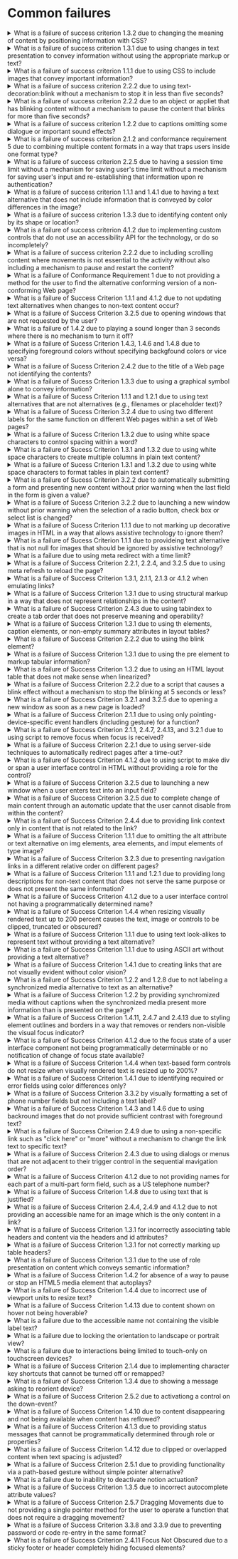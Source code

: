 # Common failures

<details>
  <summary>What is a failure of success criterion 1.3.2 due to changing the meaning of content by positioning information with CSS?</summary>

The describes the failure condition that results when CSS, rather than structural markup, is used to modify the visual layout of the content, and the modified layout changes the meaning of the content. Using the positioningproperties of CSS2, content may be displayed at any position on the user's viewport. The order in which items appear on a screen may be different than the order they are found in the source document. Assistive technologies rely on the source code or other programmatically determined order to render the content in the correct sequence. Thus, it is important not to rely on CSS to programmatically determined reading order.

**Procedure:**

1. Remove the style infromation from the document or turn off use of style sheets in the user agent.
2. Check that the reading order of the contnent is correct and the meaning of the content is preserved.

[More >>](https://www.w3.org/WAI/WCAG22/Techniques/failures/F1)

</details>

<details>
  <summary>What is a failure of success criterion 1.3.1 due to using changes in text presentation to convey information without using the appropriate markup or text?</summary>

The failure occurs when a change in the appearance of text conveys meaning without using appropriate semantic markup. This failure also applies to images of text that are not enclosed in the appropriate semantic markup.

**Procedure:**

1. For images of text:

- Check if any images of text are used to convey structural information of the document.
- Check that the proper semantic structure (e.g., HTML headings) is used with the text to convey the information.

2. For styled text that conveys information:

- Check if there is any styled text that conveys structural information.
- Check that in addition to styling, the proper semantic structure is used with the text to convey the information.

[More >>](https://www.w3.org/WAI/WCAG22/Techniques/failures/F2)

</details>

<details>
  <summary>What is a failure of success criterion 1.1.1 due to using CSS to include images that convey important information?</summary>

The CSS background image property provides a way to include images in the document with CSS without any reference in the HTML code. The CSS background-image property was designed for decorative purposes and it is not possible to associate text alternative with images that are included via CSS. Text alternatives are necessary for people who cannot see images that convey important information. Therefore, it is a failure to use this property to add images to convey important information. This failure would apply equally in a case where the background image was declared in the HTML style attribute, as well as in a case where the background image declaration was created dynamically in a client script.

**Procedure:**

1. Examine all images added to the content via CSS, HTML style attributes, or dynamically in script as background images.
2. Check that the images do not convey important information.
3. If an image does convey important information, the information is provided to assistive technologies and is also available when the CSS image is not displayed.

[More >>](https://www.w3.org/WAI/WCAG22/Techniques/failures/F3)

</details>

<details>
  <summary>What is a failure of success criterion 2.2.2 due to using text-decoration:blink without a mechanism to stop it in less than five seconds?</summary>

CSS defines the blink value for the text-decoration property. When used, it causes any text in elements with this property to blink at a predetermined rate. This cannot be interrupted by the user, nor can it be disabled as a user agent preference. The blinking continues as long as the page is displayed. Therefore, content that uses text-decoration:blink fails the Success Criterion because blinking can continue for more than five seconds.

**Procedure:**

1. Examine inline styles, internal stylesheets, and external stylesheets for the text-decoration property with a value of blink.
2. If the property is used, determine if the ID class, or element identified by selectors on which this property is defined are used in the document.

[More >>](https://www.w3.org/WAI/WCAG22/Techniques/failures/F4)

</details>

<details>
  <summary>What is a failure of success criterion 2.2.2 due to an object or appliet that has blinking content without a mechanism to pause the content that blinks for more than five seconds?</summary>

When content that is rendered by a plug-in or contained in an applet blinks, there may be no way for the user agent to pause the blinking. If neither the plug-in, applet, nor the content itself provides a mechanism to pause the content the user may not have sufficient time to read the content between blinks or it may be so distracting that the user will not be able to read other content on the page.

**Procedure:**

1. Determine if the content continues to blink for longer than 5 seconds.
2. Determine if there is a means to pause the blinking content.

[More >>](https://www.w3.org/WAI/WCAG22/Techniques/failures/F7)

</details>

<details>
  <summary>What is a failure of success criterion 1.2.2 due to captions omitting some dialogue or important sound effects?</summary>

This describes a failure condition for all techniques involving captions. If the "caption" does not include all of the dialogue (eigher verbatim or in essence) as well as all important sounds then the 'Captions' are not real captions.

**Procedure:**

1. View the material with captioning turned on.
2. Check that all dialogue is accompanied by a caption.
3. Check that all important sounds are captioned.

[More >>](https://www.w3.org/WAI/WCAG22/Techniques/failures/F8)

</details>

<details>
  <summary>What is a failure of success criterion 2.1.2 and conformance requirement 5 due to combining multiple content formats in a way that traps users inside one format type?</summary>

When content includes miltiple formats, one or more user agent or plug-ins are often needed in order to successfully present the content to users. For example, a page that includes HTML, SVG, SMIL and XFroms may require a browser to load as many as three different plug-ins in order for a user to successfully interact with the content. Some plug-ins create a common situation in which the keyboard focus can become "stuck" in a plug-in, leaving a keyboard-only user with no way to return to the other content.

**Procedure:**

1. Using a keyboard, navigate through the content.
2. Check to see that the keyboard focus is not "trapped" and it is possible to move keyboard focus out of the plug-in content without closing the user agent or restarting the system.

[More >>](https://www.w3.org/WAI/WCAG22/Techniques/failures/F10)

</details>

<details>
  <summary>What is a failure of success criterion 2.2.5 due to having a session time limit without a mechanism for saving user's time limit without a mechanism for saving user's input and re-establishing that information upon re authentication?</summary>

Web servers that require user authentication usually have a session mechanism in which a session times out after a period of inactivity from the user. This is sometimes done for security reasons, to protect users who are assumed to have left their computer expsed in a state where someone could do something harmful to them such as transfer bank funds or make an unauthorized purchase. Users with disabilities may actually still be working to complete the form as it may take them longer to complete the form than would normally be expected Upon re-authentication, if the state of users' sessions are not restored, including all data that had been previously entered into the form, they will have to start over. And for these users, it is likely that the session will time out again before they can complete the form. This sets up a situation where a user who needs more time to complete the form can never complete it.

**Procedure:**

1. Provide user input as required but allow the session to time out, then submit the form.
2. When requested, re-authenticate with the server.
3. Determine if the function is performed using the previously submitted data.

[More >>](https://www.w3.org/WAI/WCAG22/Techniques/failures/F12)

</details>

<details>
  <summary>What is a failure of success criterion 1.1.1 and 1.4.1 due to having a text alternative that does not include information that is conveyed by color differences in the image?</summary>

The objective of this technique is to describe the failure that occurs when an image uses color differences to convey information, but the text alternative for the image does not convey that information. This can cause problems for people who are blind or colorblind because they will not be able to perceive the information conveyed by the color differences.

**Procedure:**

1. Check that the information conveyed by color differences is not included in the text alternative for the image.

[More >>](https://www.w3.org/WAI/WCAG22/Techniques/failures/F13)

</details>

<details>
  <summary>What is a failure of success criterion 1.3.3 due to identifying content only by its shape or location?</summary>

The objective of this technique is to show how indentifying content only by its visual shape or location makes content difficult to understand and operate. When only visual identification or location is used, users with visual disabilities may find it difficult to locate content since they cannot see the screen or may perceive only a small portion of the screen at one time. Also, location of content can vary if page layout varies due to variations in font, window, or screen size.

**Procedure:**

1. Examine the Web page for textual references to content within the Web page.
2. Check that the references do not rely on only the visual shape or location of the content.

[More >>](https://www.w3.org/WAI/WCAG22/Techniques/failures/F14)

</details>

<details>
  <summary>What is a failure of success criterion 4.1.2 due to implementing custom controls that do not use an accessibility API for the technology, or do so incompletely?</summary>

When standard controls from accessible technologies are used, they usually are programmed in a way that uses and supports the accessibility API. However, when custom controls are created, it is up to the control's author to ensure that the control is correctly exposed to users via the platform's accessibility API. If this is not done, then assistive technologies will not be able to understand what the control is or how to operate it or may not even know of its existence.

**Procedure:**

1. Using the accessibility checker for the technology (or if that is not available, inspect the code using a browser's developer tools, or test with an assistive technology), check the controls to see if they support the accessibility API.

[More >>](https://www.w3.org/WAI/WCAG22/Techniques/failures/F15)

</details>

<details>
  <summary>What is a failure of success criterion 2.2.2 due to including scrolling content where movements is not essential to the activity without also including a mechanism to pause and restart the content?</summary>

In this failure technique, there is moving or scrolling content that cannot be paused and resumed by users. In this case, some users with low vision or congnitive disabilities will not be able to perceive the content.

**Procedure:**

1. Check that a mechanism is provided in the Web page or user agent to pause moving or scrolling content.
2. Use the puse mechanism to pause the moving or scrolling content.
3. Check that the moving or scrolling has stopped and does not restart by itself.
4. Check that a mechanism is provided in the Web page or user agent to restart the paused content.
5. Use the restart mechanism provided to restart the moving content.
6. Check that the movement or scrolling has resumed from the point where it was stopped.

[More >>](https://www.w3.org/WAI/WCAG22/Techniques/failures/F16)

</details>

<details>
  <summary>What is a failure of Conformance Requirement 1 due to not providing a method for the user to find the alternative conforming version of a non-conforming Web page?</summary>

This failure technique describes the situation in which an alternate, conforming version of the content is provided, but there is no direct way for a user to tell that it is available or where to find it. Such content fails the Success Criterion because the user cannot find the conforming version.

**Procedure:**

1. Identify a nonconforming page that has an alternative conforming version.
2. Determine if the nonconforming page provides a link to the conforming version.

[More >>](https://www.w3.org/WAI/WCAG22/Techniques/failures/F19)

</details>

<details>
  <summary>What is a failure of Success Criterion 1.1.1 and 4.1.2 due to not updating text alternatives when changes to non-text content occur?</summary>

This objective of this failure conditions is to address situations where the non-text content is updated, but the text alternative is not updated at the same time. If the text in the text alternative cannot still be used in place of the non-text content without losing information or function, then it fails because it is no longer a text alternative for the non-text content.

**Procedure:**

1. Check each text alternative to see if it is describing content other than the currently displayed non text content.

[More >>](https://www.w3.org/WAI/WCAG22/Techniques/failures/F20)

</details>

<details>
  <summary>What is a failure of Success Criterion 3.2.5 due to opening windows that are not requested by the user?</summary>

Failure due to opening new windows when the user does not expect them. New windows take the focus away from what the user is reading or doing. This is fine when the user has intacted with a piece of User Interface and expects to get a new window, such as an options dialogue. The failure comes when pop-ups appear unexpectedly.

**Procedure:**

1. Load the Web page.
2. Check if new (additional) windows open.
3. Find every actionalbe lement, such as links and buttons, in the Web page.
4. Activate each element.
5. Check if activation the element opens a new window.
6. Check if elements that open new windows have associated text saying that will happen. The text can be displayed in the link, or available through a hidden association such as an HTML title attribute.

[More >>](https://www.w3.org/WAI/WCAG22/Techniques/failures/F22)

</details>

<details>
  <summary>What is a failure of 1.4.2 due to playing a sound longer than 3 seconds where there is no mechanism to turn it off?</summary>

This describes a failure condition for Success Criteria involving sound. If sound does not turn off automatically within 3 seconds and there is no way to turn the sound off, independently from the overall system volume level, then Success Criterion 1.4.2 would not be met. The sound would fall within this failure condition.

**Procedure:**

1. Check tat there is a mechanism, independent from the overall system volume control, to turn off any sound that plays automatically for more than three seconds.

[More >>](https://www.w3.org/WAI/WCAG22/Techniques/failures/F23)

</details>

<details>
  <summary>What is a failure of Sucess Criterion 1.4.3, 1.4.6 and 1.4.8 due to specifying foreground colors without specifying backgfound colors or vice versa?</summary>

Users with vision loss or congnitive, language and learning challenges often prefer specific foreground and background color combinations. In some cases, individuals with low vision will find it much easier to see a Web page that has white text on a back background, and they may have set their user agent to present this contrast. Many user agent make it possible for users to choose apreference about the foreground or background colors they would like to see without overriding all author-specified styles. This makes it possible for users to view pages where colors have not been specified by the author in their preferred color combination.

**Procedure:**

1. Examine the code of the Web page.
2. Check to see if an author-specified foreground color is present.
3. Check to see if an author-specified background color is present.

[More >>](https://www.w3.org/WAI/WCAG22/Techniques/failures/F24)

</details>

<details>
  <summary>What is a failure of Sucess Criterion 2.4.2 due to the title of a Web page not identifying the contents?</summary>

This describes a failure condition when the Web page has a title, but the title does not identify the contents or purpose of the Web page.

**Procedure:**

1. Check whether the title of each Web page identifies the contents or purpose of the Web page.

[More >>](https://www.w3.org/WAI/WCAG22/Techniques/failures/F25)

</details>

<details>
  <summary>What is a failure of Sucess Criterion 1.3.3 due to using a graphical symbol alone to convey information?</summary>

The objective of this technique is to show how using a graphical symbol to convey information can make content difficult to comprehend. A graphical symbol may be an image, an image of text or a pictorial or decorative character symbol which imparts information nonverbally. Examples of graphical symbols include an image of a red circle with a line through it a 'smiley' face, or a glyph which represents a check mark, arrow, or other symbol but is not the character with that meaning.

**Procedure:**

1. Check whether there are other means to determine the information conveyed by the non-text marks.

[More >>](https://www.w3.org/WAI/WCAG22/Techniques/failures/F26)

</details>

<details>
  <summary>What is a failure of Sucess Criterion 1.1.1 and 1.2.1 due to using text alternatives that are not alternatives (e.g., filenames or placeholder text)?</summary>

This describes a failure condition for all techniques involving text alternatives. If the text in the "text alternative" connot be used in place of the non-text content without losing information or function then alternative to the non-text content.

**Procedure:**

1. Check each text alternative to see if it is not actually a text alternative for the non-text content.

[More >>](https://www.w3.org/WAI/WCAG22/Techniques/failures/F30)

</details>

<details>
  <summary>What is a failure of Sucess Criterion 3.2.4 due to using two different labels for the same function on different Web pages within a set of Web pages?</summary>

Components that have the same function in different Web pages are more easily recognized if they are labeled consistently. If the naming is not consistent, some users may get confused.

**Procedure:**

1. In a set of Web pages, find components with the same function that are repeated in miltiple Web pages.
2. For each component with the same function found in step #1, check that the naming is consistent.

[More >>](https://www.w3.org/WAI/WCAG22/Techniques/failures/F31)

</details>

<details>
  <summary>What is a failure of Sucess Criterion 1.3.2 due to using white space characters to control spacing within a word?</summary>

The objective of this technique is to describe how using white space characters, such as space, tab, line break, or carriage return, to format individual words visually can be a failure to present meaningful sequences properly. When blank caracters are inserted to control letter spacing within a word, they may change the interpretation of the word or cause it not to be programmatically recognized as a single word.

**Procedure:**

1. Check wheter any words in the text of the content contain white space characters.

[More >>](https://www.w3.org/WAI/WCAG22/Techniques/failures/F32)

</details>

<details>
  <summary>What is a failure of Sucess Criterion 1.3.1 and 1.3.2 due to using white space characters to create multiple columns in plain text content?</summary>

The objective of this technique is to describe how using white space characters, such as space, tab, line break, or carriage return, to format columns of data in text content is a failure to use structure properly. Assistive technologies will interpret content in the reading order of the current language. Using white space characters to create multiple columns does not provide the information in a natural reading order. Thus, the assistive technology user will not be presented with the information in an understandable manner.

**Procedure:**

1. Examine the document for data or information presented in columnar format.
2. Check whether the columns are created using white space characters to lay out the information.

[More >>](https://www.w3.org/WAI/WCAG22/Techniques/failures/F33)

</details>

<details>
  <summary>What is a failure of Sucess Criterion 1.3.1 and 1.3.2 due to using white space characters to format tables in plain text content?</summary>

The objective of this technique is to describe how using white space characters, such as space, tab, line break, or carriage return, to format tables in text content is a failure to use structure properly. When tables are created in this manner there is no way to indicate that a cell is intended to be a header cell, no way to associate the table header cells with the table data cells, or to navigate directly to a particular cell in a table.

**Procedure:**

1. Examine the document for visually formatted tables.
2. Check whether the tables are created using white space characters to layout the tabular data.

[More >>](https://www.w3.org/WAI/WCAG22/Techniques/failures/F34)

</details>

<details>
  <summary>What is a failure of Sucess Criterion 3.2.2 due to automatically submitting a form and presenting new content without prior warning when the last field in the form is given a value?</summary>

Forms are frequently designed so that they submit automatically when the user has filled in all the fields, or when focus leaves the last field. There are two problems with this approach. First is that a disabled user who needs more context may move focus away from the field to the directions on how to fill in the form, or to other text, accidentally submitting the form. The other is that, with some form elements, the value of the field changes as each item is navigated with the keyboard again accidentally submitting the form. It is better to rely on the standard form behavior of the submit button and enter key.

**Procedure:**

1. Enter data in all fields on page starting at top.
2. Enter data in last fields and exit from it (tab out of it).
3. Check whether leaving the last field causes change of context.

[More >>](https://www.w3.org/WAI/WCAG22/Techniques/failures/F36)

</details>

<details>
  <summary>What is a failure of Sucess Criterion 3.2.2 due to launching a new window without prior warning when the selection of a radio button, check box or select list is changed?</summary>

This document describes a failure that occurs when changing the selection of a radio button, a check box or an item in a select list causes a new window to open. It is possible to use scription to create an input element that causes a change of context when the element is selected. Developers can instead use a sumbit button or clearly indicate the expected action.

**Procedure:**

1. Find each form in a page.
2. For each form control that is a radio button, check box or an item in a select list, check if changing the selection of the control launches a new window.
3. For each new window resulting from step 2, check if the user is warned in advance.

[More >>](https://www.w3.org/WAI/WCAG22/Techniques/failures/F37)

</details>

<details>
  <summary>What is a failure of Sucess Criterion 1.1.1 due to not marking up decorative images in HTML in a way that allows assistive technology to ignore them?</summary>

This describes a failure condition for text alternatives for images that should be ignored by AT. If there is no alte attribute at all assistive technologies are not able to ignore the non-text content. The alt attribute must be provided and have a null value to avoid a failure of this Success criterion.

**Procedure:**

1. Check whether the element has no role attribute or has a role attribute value that is not presentation.
2. Check whether the lement has no alt attribute or has an alt attribute with a value that is not null.

[More >>](https://www.w3.org/WAI/WCAG22/Techniques/failures/F38)

</details>

<details>
  <summary>What is a failure of Sucess Criterion 1.1.1 due to provideing text alternative that is not null for images that should be ignored by assistive technology?</summary>

This texhnique describes a failure condition for images that should be ignored by assistive technologies. A text alternative for an image should convey the meaning of the image. When an image is used for decoration, spacing or other purpose that is not part of the meaningful content in the page then the image has no meaning and should be ignored by assistive technologies.

**Procedure:**

1. Identify and img elements that are used for decoration, spacing or other purpose that is not part of the meaningful content in the page.
2. Check that the alt attribute for these elements is null.

[More >>](https://www.w3.org/WAI/WCAG22/Techniques/failures/F39)

</details>

<details>
  <summary>What is a failure due to using meta redirect with a time limit?</summary>

Meta http-equiv content="{time} url=..." is often used to automatically redirect users. When occurs after a time delay, it is an unexpected change of context that may interrupt the user.

**Procedure:**

1. Check that the numerical value for seconds until refresh in the content attribute is present.
2. Check that the numerical value for seconds until refresh in the content attribute is less than one or greater than 72,000.
3. Check if the page qualifies for Real-time or Essential Exceptions in Success Criterion 2.2.1 Timing Adjustable.
4. Check if the user is provided an opportunity to turn off, extend, or adjust the timing of the page refresh.
5. Check if the page does not redirect after the duration specified in the content attribute.

[More >>](https://www.w3.org/WAI/WCAG22/Techniques/failures/F40)

</details>

<details>
  <summary>What is a failure of Success Criterion 2.2.1, 2.2.4, and 3.2.5 due to using meta refresh to reload the page?</summary>

Meta http-equiv of refresh is often used to periodically refresh pages or to redirect users to another page. If the time interval is too short, and there is no way to turn auto-refresh off, people who are blind will not have enough time to make their screen readers read the page before the page refreshes unexpectedly and causes the screen reader to begin reading at the top. Sighted users may also be disoriented by the unexpected refresh.

**Procedure:**

1. Check that the numerical value for seconds until refresh in the content attribute is present.
2. Check that the numerical value for seconds until refresh in the content attribute is less than one or greater than 72,000.
3. Check if the page qualifies for Real-time or Essential Exceptions in Success Criterion 2.2.1 Timing Adjustable.
4. Check if the user is provided an opportunity to turn off, extend, or adjust the timing of the page refresh.
5. Check if the page does not redirect after the duration specified in the content attribute.

[More >>](https://www.w3.org/WAI/WCAG22/Techniques/failures/F41)

</details>

<details>
  <summary>What is a failure of Success Criterion 1.3.1, 2.1.1, 2.1.3 or 4.1.2 when emulating links?</summary>

This failure occurs when JavaScript event handlers are attached to elements to emulate links. A link created in this manner cannot be tabbed to from the keyboard and does not gain keyboard focus like other controls and/or links. If scripting events are used to emulate links, user agents including assistive technology may not be able to identify the links in the content as links. They may be recognized as interactive controls but still not recognized as links. Such elements do not appear in the links list generated by user agents or assistive technology.

**Procedure:**

1. Check if the programmatically determined role of the element is "link".
2. Check if the emulated link can be activated using the keyboard.

[More >>](https://www.w3.org/WAI/WCAG22/Techniques/failures/F42)

</details>

<details>
  <summary>What is a failure of Success Criterion 1.3.1 due to using structural markup in a way that does not represent relationships in the content?</summary>

This objective of this technique is to describe a failure that occurs when structural markup is used to achive a presentational effect, but indicates relationships that do not exist in the content. This is disorienting to users who are depending on those relationships to navigate the content or to understand the relationship of one piece of the content to another. Note that the structural markup such as `<th>` or `<caption>` elements.

**Procedure:**

1. Check that the element's semantic meaning is exposed to assistive technology and appropriate for the content of the element.

[More >>](https://www.w3.org/WAI/WCAG22/Techniques/failures/F43)

</details>

<details>
  <summary>What is a failure of Success Criterion 2.4.3 due to using tabindex to create a tab order that does not preserve meaning and operability?</summary>

One of the most common causes of this failure occurs when editing a page where tabindex has been used. It is easy for the tab order and the content order to fall out of correspondence when the content is edited but the tabindex attributes are not updated to reflect the changes to the content.

**Procedure:**

1. If tabindex is used, check that the tab order specified by the tabindex attributes follows relationships in the content.

[More >>](https://www.w3.org/WAI/WCAG22/Techniques/failures/F44)

</details>

<details>
  <summary>What is a failure of Success Criterion 1.3.1 due to using th elements, caption elements, or non-empty summary attributes in layout tables?</summary>

The objective of this technique is to describe a failure that occurs when a table used only for layout includes either th elements, a summary attribute, or a caption element. This is a failure because it uses structural (or semantic) markup only for presentation. The intent of the HTML table elements is to present data.

**Procedure:**

1. Examine the source code of the HTML or XHTML document for the table element.
2. If the table is used only to visually lay out elements within the content.

- Check that the table does not contain any th elements.
- Check that the table element does not contain a non-empty summary attribute.
- Check tat the table element does not contain a caption element.

[More >>](https://www.w3.org/WAI/WCAG22/Techniques/failures/F46)

</details>

<details>
  <summary>What is a failure of Success Criterion 2.2.2 due to using the blink element?</summary>

The blink element, while not part of the official HTML specification, is supported by many user agents. It causes any text inside the element to blink at a predetermined rate. This cannot be interrupted by the user, nor can it be disabled as a preference. The blinking continues as long as the page is displayed. Therefore, content that uses blink fails the Success Criterion because blinking can continue for more than three seconds.

**Procedure:**

1. Examine code for the presence of the blink element.

[More >>](https://www.w3.org/WAI/WCAG22/Techniques/failures/F47)

</details>

<details>
  <summary>What is a failure of Success Criterion 1.3.1 due to using the pre element to markup tabular information?</summary>

This document describes a failure caused by use of the HTML pre element to markup tabular information. The pre element preserves only visual formatting. If the pre element is used to markup tabular information, the visually inmpied logical relationships between the table cells and the headers are lost if the user cannot see the screen or if the visual presentation changes significantly.

**Procedure:**

1. Check to see if the pre element is used.
2. For each occurrence of the pre element, check whether the enclosed information is tabular.

[More >>](https://www.w3.org/WAI/WCAG22/Techniques/failures/F48)

</details>

<details>
  <summary>What is a failure of Success Criterion 1.3.2 due to using an HTML layout table that does not make sense when linearized?</summary>

This failure occurs when a meaningful sequence of content conveyed through presentation is lost because HTML tables used to control the visual placement of the content do not 'linerize' correctly. Tables present content in two visual dimensions, horizontal and vertical. However, screen readers present this two-dimensional content in linear order of the content in the source, beginning with the first cell in the first row and ending with the last cell in the last row. The screen reader reads the table from top to bottom, reading the entire contents of each row before moving to the next row. The completer content of each cell in each row is spoken - including the complete content of any table nested within a cell. This is called linearization.

**Procedure:**

1. Linearize the content in either of the following ways:

- Present the content in source code order;
- Remove the table markup from around the content.

2. Check that the linear reading order matches any meaningful sequence conveyed through presentation.

[More >>](https://www.w3.org/WAI/WCAG22/Techniques/failures/F49)

</details>

<details>
  <summary>What is a failure of Success Criterion 2.2.2 due to a script that causes a blink effect without a mechanism to stop the blinking at 5 seconds or less?</summary>

Scripts can be used to blink content by toggling at 5 seconds or earlier. See using scripts to control blinking and stop it in five seconds or less for information about how to modify the technique to stop the blinking.

**Procedure:**

1. Determine if the blinking stops in 5 seconds or less.

[More >>](https://www.w3.org/WAI/WCAG22/Techniques/failures/F50)

</details>

<details>
  <summary>What is a failure of Success Criterion 3.2.1 and 3.2.5 due to opening a new window as soon as a new page is loaded?</summary>

Some Web sites open a new window when a page is loaded, to advertise a product or service. The objective of this technique is to ensure that pages do not disorient users by opening up one or more new windows that automatically attain focus as soon as a page is loaded.

**Procedure:**

1. Load a new page.
2. Check to see whether a new window has been opened as a result of loading the new page.
3. Check to see whether the new window is automatically given focus.

[More >>](https://www.w3.org/WAI/WCAG22/Techniques/failures/F52)

</details>

<details>
  <summary>What is a failure of Success Criterion 2.1.1 due to using only pointing-device-specific event handlers (including gesture) for a function?</summary>

Some Web sites open a new window when a page is loaded, to advertise a product or service. The objective of this technique is to ensure that pages do not disorient users by opening up one or more new windows that automatically attain focus as soon as a page is loaded.

**Procedure:**

1. Check to see whether pointing-device-specific event handlers are the only means to invoke scription functions.
2. Check if the function being invoked requires input information about a specific path for a pointing device.

[More >>](https://www.w3.org/WAI/WCAG22/Techniques/failures/F54)

</details>

<details>
  <summary>What is a failure of Success Criterion 2.1.1, 2.4.7, 2.4.13, and 3.2.1 due to using script to remove focus when focus is received?</summary>

Content that normally receives focus when the content is accessed by keyboard may have this focus removed by scripting. This is sometimes done when designer considers the system focus indicator to be unsightly. However, the system focus indicator is an important part of accessibility for keyboard users. In addition, this practice removes focus from the content entirely, which means that the content can only be operated by a pointing device such as a mouse.

**Procedure:**

1. Use the keyboard to verify that you can get to all interactive elements using the keyboard.
2. Check that when focus is placed on each element, focus remains there until user moves it.

[More >>](https://www.w3.org/WAI/WCAG22/Techniques/failures/F55)

</details>

<details>
  <summary>What is a failure of Success Criterion 2.2.1 due to using server-side techniques to automatically redirect pages after a time-out?</summary>

Sever-side scripting languages allow developers to set the non-standard HTTP header "Refresh" with a time-out (in seconds) and a URI to which the browser is redirected after the specified time-out. If the time interval is too short, people who are blind will not have enough time to make their screen readers read the page before the page refreshes unexpectedly and causes the screen reader to begin reading at the top. Sighted users may also be disoriented by the unexpected refresh.

**Procedure:**

1. Check to see if the web page automatically redirects to another page after some period of time without the user taking any action.
2. Check if the page qualifies for Real-time or Essential Exceptions in Success Criterion 2.2.1 Timing Adjustable.
3. Check if the user is provided an opportunity to turn off, extend, or adjust the timing of the page refresh.

[More >>](https://www.w3.org/WAI/WCAG22/Techniques/failures/F58)

</details>

<details>
  <summary>What is a failure of Success Criterion 4.1.2 due to using script to make div or span a user interface control in HTML without providing a role for the control?</summary>

This failure domonstrates how using generic HTML elements to create user interface controls can make the controls inaccessible to assistive technology. Assistive technologies rely on knowledge of the role and current state of a component in order to provide that information to the user. Many HTML elements have well defined roles, such as links, buttons, text fields, etc. Generic elemetns such as div and span do not have any predefined roles. When these generic elements are used to create user interface controls in HTLM the assistive tehcnology may not have the necessary information to describe nad interact with the control.

**Procedure:**

1. Examine the parsed source code for elements which have event handlers assigned within the mark-up or via scripting (indicating that the element is a user interface cntrol).
2. Check if the role of the control is already defined natively in the mark up language.
3. Check if another valid method, such as the assignment of a fitting WAI-ARIA role, has been used to define the role of the control.

[More >>](https://www.w3.org/WAI/WCAG22/Techniques/failures/F59)

</details>

<details>
  <summary>What is a failure of Success Criterion 3.2.5 due to launching a new window when a user enters text into an input field?</summary>

It describes a failure that occurs when a new window is created in response to a user filling in a text field for other than error reporting.

**Procedure:**

1. Find all text input form fields.
2. Change the value in each form field.
3. Check if new windows open.
4. For any new windows that open, check if they contain an error message and a button that closes the window returning focus to the initiating form element.

[More >>](https://www.w3.org/WAI/WCAG22/Techniques/failures/F60)

</details>

<details>
  <summary>What is a failure of Success Criterion 3.2.5 due to complete change of main content through an automatic update that the user cannot disable from within the content?</summary>

It describes a failure that occurs when the content in the main viewport is automatically updated, and there is no option for a user to disable this behavior.

**Procedure:**

1. Open the source code in an appropriate editing tool.
2. Examine the source code thoroughly.
3. Confirm that content is dynamically generated or the code will trigger a change of context for the viewport on an event or after a time period.
4. Confirm that there does not exist an approproate mechanism for users to disable this behavior.

[More >>](https://www.w3.org/WAI/WCAG22/Techniques/failures/F61)

</details>

<details>
  <summary>What is a failure of Success Criterion 2.4.4 due to providing link context only in content that is not related to the link?</summary>

This describes a failure condition when the context needed for understanding the purpose of a link is located in content that is not programmatically determined link context.

**Procedure:**

1. Check whether the context is contained in the same sentence, paragraph, list item, table cell, or associated table headers.
2. Check wheter the link context can be programmatically determined in some other way, for example by using a WAI-ARIA property such as aria-label, aria-labelledby or aria-describedby on the link to provide sufficient context.

[More >>](https://www.w3.org/WAI/WCAG22/Techniques/failures/F63)

</details>

<details>
  <summary>What is a failure of Success Criterion 1.1.1 due to omitting the alt attribute or text alternative on img elements, area elements, and imput elements of type image?</summary>

This describes a failure condition for text alternatives on images. If there is no source of text to provide an alternative for the image then assistive technologies are not able to identify the image or to convey its purpose to the user. The alt attribute continues to be the preferred way to provide alternative text for images. Appropriate WAI-ARIA attrubutes may be used to provide alternative text as logn as they are accessibility supported.

**Procedure:**

1. Check if the alt attribute is present.
2. Check if aria-labelledby is accessibility supported.
3. Check if the aria-label attribute is present AND check if aria-label is accessibility supported.
4. Check if the title attribute is present AND check if titile is accessibility supported.

[More >>](https://www.w3.org/WAI/WCAG22/Techniques/failures/F65)

</details>

<details>
  <summary>What is a failure of Success Criterion 3.2.3 due to presenting navigation links in a different relative order on different pages?</summary>

This describes a failure condition for all techniques involving naviagtion mechanisms that are repeated on multiple Web pages within a set of Web pages (Success Criterion 3.2.3). If the mechanism presents the order of links in a different order on two or more pages, then the failure is triggered.

**Procedure:**

1. Check to see if a navigation mechanism is being used on more than one Web page.
2. Check the default presentation of the navigation mechanism on each page to see if the list of links are in the same relative order on each Web page.

[More >>](https://www.w3.org/WAI/WCAG22/Techniques/failures/F66)

</details>

<details>
  <summary>What is a failure of Success Criterion 1.1.1 and 1.2.1 due to providing long descriptions for non-text content that does not serve the same purpose or does not present the same information?</summary>

The objective of this technique is to describe the failure that occurs when the long description for non-text content does not serve the same purpose or does not present the same information as the non-text content. This can cause problems for people who cannot interpret the non-text content because they rely on the long description to provide the necessary information conveyed by the non-text content. Without a long description that provides complete infromation, a person may not be able to comprehend or interact with the Web page.

**Procedure:**

1. Check that the long description serves the same purpose or presents the same information as the non-text content.

[More >>](https://www.w3.org/WAI/WCAG22/Techniques/failures/F67)

</details>

<details>
  <summary>What is a failure of Success Criterion 4.1.2 due to a user interface control not having a programmatically determined name?</summary>

This failure describes a problem that occurs when a form control does not have a name exposed to assistive technologies. The result is that some users will not be able to identify the purpose of the form control. The name can be provided in multiple ways, including the label element. Other options include use of the title attribute and aria-label which are used to directly provide text that is used for the accessibility name or aria-labelledby which indicates an association with but in certain situations may require use of label, title aria-label, or aria-labelledby.

**Procedure:**

Check that each element has a programmatically determined name using one of the following ways:

1. the text label or labels are programmatically associated with the control element via the aria-labelledby attribute.
2. the control is programmatically determined through the value of its aria-label attribute.
3. the text label is contained in a label element that is correctly associated to the respective input element via the label's for attribute.
4. the control is contained within a label element that also contains the label text.
5. the contrlo is an input of type image and the alt attribute provides a text label.
6. the control is programmatically determined through the value of title attribute.

[More >>](https://www.w3.org/WAI/WCAG22/Techniques/failures/F68)

</details>

<details>
  <summary>What is a failure of Success Criterion 1.4.4 when resizing visually rendered text up to 200 percent causes the text, image or controls to be clipped, truncated or obscured?</summary>

The objective of this failure condition is to describe a problem that occurs when changing the size of text causes text to be clipped, truncated, or obscured, so that it is no longer available to the user. In general, this failure occurs when there is no way for a user agent's layout engine to honor all the layout hints in the HTML at the new font size.

**Procedure:**

1. Increase the text size of the content by 200%;
2. Check that no text is clipped, truncated or obscured.

[More >>](https://www.w3.org/WAI/WCAG22/Techniques/failures/F69)

</details>

<details>
  <summary>What is a failure of Success Criterion 1.1.1 due to using text look-alikes to represent text without providing a text alternative?</summary>

The objective of this failure condition is to avoid substituting characters whose glyphs look similar to the intended character, for that intended character. The Unicode character set defines thousands of characters, covering dozens of writing systems. While the glyphs for some of these characters may look like the glyphs for other characters in visual presentation, they are not processed the same by text-to-speech tools.

**Procedure:**

1. Check the characters or character entities used to represent text.
2. If the characters used do not match teh appropriate characters for the displayed glyphs in the human language of the content, then look-alike glyphs are being used.

[More >>](https://www.w3.org/WAI/WCAG22/Techniques/failures/F71)

</details>

<details>
  <summary>What is a failure of Success Criterion 1.1.1 due to using ASCII art without providing a text alternative?</summary>

The objective of this failure condition is to avoid the use ASCII art when a text alternative is not provided. Although ASCII art is implemented as a character string, its meaning comes from the pattern of glyphs formed by a visual presentation of that string, not from the text itself. Therefore ASCII art is non-text content and requires a text alternative. Text alternatives, or links to them, should be placed near the ASCII art in order to be associated with it.

**Procedure:**

1. Access a page with ASCII art.
2. For each instance of ASCII art, check that it has a text alternative.

[More >>](https://www.w3.org/WAI/WCAG22/Techniques/failures/F72)

</details>

<details>
  <summary>What is a failure of Success Criterion 1.4.1 due to creating links that are not visually evident without color vision?</summary>

The objective of this failure condition is to avoid in which people who cannot perceive color differences cannot identify links. Link underlines or some other non-color visual distinction are required.

**Procedure:**

1. Check that each link in the page that is identifiable by color (hue) is visually identifiable via some other means (e.g., underlined, bolded, italicized, sufficient difference in lightness, etc).

[More >>](https://www.w3.org/WAI/WCAG22/Techniques/failures/F73)

</details>

<details>
  <summary>What is a failure of Success Criterion 1.2.2 and 1.2.8 due to not labeling a synchronized media alternative to text as an alternative?</summary>

The objective of this failure is to avoid situations in which synchromized media alternatives are not labeled with the text for which they are alternatives. Synchronized media alternatives provide enhanced access to users for whom synchromized media is a more effective format than text. Since they are alternatives to text, they do not need themselves to have redundant text alternatives. However, they need to be clearly labeled with the text for which they substitute, so users can find them and so users who normally expect text alternatives to synchronized media know not to look for them.

**Procedure:**

1. Check pages that provide synchromized media alternatives to text.
2. Check that synchromized media is clearly labeled with the text for which it is an alternative.

[More >>](https://www.w3.org/WAI/WCAG22/Techniques/failures/F74)

</details>

<details>
  <summary>What is a failure of Success Criterion 1.2.2 by providing synchromized media without captions when the synchronized media present more information than is presented on the page?</summary>

The objective of this failure is to avoid situations in which synchromized media alternatives provide more information than the text for which they are alternatives, but do not provide their own text alternatives to provide access to the extra information.

**Procedure:**

1. Check for captions on synchronized media alternatives.
2. Check that the synchronized media alternative does not provide more information than is presented on the page in text.

[More >>](https://www.w3.org/WAI/WCAG22/Techniques/failures/F75)

</details>

<details>
  <summary>What is a failure of Success Criterion 1.4.11, 2.4.7 and 2.4.13 due to styling element outlines and borders in a way that removes or renders non-visible the visual focus indicator?</summary>

It describes a failure condition that occurs when the user agent's default visual indication of keyboard focus is turned off or rendered non-visible by other styling on the page without providing an author-supplied visual focus indicator. Turning off the focus indicator instructs the user agent not to present the focus indicator. Other styling may make it difficult to see the focus indicator even though it si present, such as outlines that look the same as the focus outline, or thick borders that are the same color as the focus indicator so it cannot be seen ageainst them.

**Procedure:**

1. Set the focus to all focusable elements on a page using the keyboard.
2. Check that the focus indicator is visible.

[More >>](https://www.w3.org/WAI/WCAG22/Techniques/failures/F78)

</details>

<details>
  <summary>What is a failure of Success Criterion 4.1.2 due to the focus state of a user interface component not being programmatically determinable or no notification of change of focus state available?</summary>

Whether a user interface component has focus is a particularly importatn facet of tis state. Many types of assistive technology rely on tracking the current keyboard focus. Screen readers will more the user's poing of regard to the focused user interface component, and screen magnifiers will change the display of the content so that the focused component is visible. If assistive technology is not notified when focus moves to a new component, the user will become confused when they attempt to interact with the wrong component.

**Procedure:**

1. Using the accessibility checker for the technology, check the controls to see if they expose the focus state through the accessibility API.
2. Using the accessibility checker for the technology, check whether assistive technology is notified when focus moves from one control to another.

[More >>](https://www.w3.org/WAI/WCAG22/Techniques/failures/F79)

</details>

<details>
  <summary>What is a failure of Success Criterion 1.4.4 when text-based form controls do not resize when visually rendered text is resized up to 200%?</summary>

The objective of this failure condition is to describe a problem that occurs when changing the size of text does not cause the text-based form controls to resize accordingly. This means that the user may have difficulty entering text and being able to read what they have entered because the text is not displayed at the text size required by the user.

**Procedure:**

1. Enter some text into text-based form contorls that receive user entered text.
2. Increase the text size of the content by 200%.
3. Check that the text in text based form controls has increased by 200%.

[More >>](https://www.w3.org/WAI/WCAG22/Techniques/failures/F80)

</details>

<details>
  <summary>What is a failure of Success Criterion 1.4.1 due to identifying required or error fields using color differences only?</summary>

This objective of this technique is to describe the failure that occurs when a required field or an error field is marked with color differences only, without an alternate way to identify the required field or error field. This can cause problems for people who are blind or colorblind, because they may not be able to perceive the color differences that indicate which field is required or which fields is causing an error.

**Procedure:**

1. Check that an non-color way to identify the required field or error field is provided.

[More >>](https://www.w3.org/WAI/WCAG22/Techniques/failures/F81)

</details>

<details>
  <summary>What is a failure of Success Criterion 3.3.2 by visually formatting a set of phone number fields but not including a text label?</summary>

This failure ensures that people with visual or congnitive disabilities will recognize phone number fields and underatand what information to provide to fill in the fields. Phone numbers are frequently formatted in fixed, distinctive ways, and authors may fell that just providing visual formatting of the fields will be sufficient to identify them. HOwever, even if all the fields have programmatically determined names, a text label myst also identify the set of fields as a phone number.

**Procedure:**

1. For each set of phone number fields in the web page that represents a single phone number, check that the set of fields are labeled with a visible text label that is positioned near the set of phone number fields.
2. For each set of phone number fields in the web page that represent a single phone number, instructions are provided about how to fill in the fields.

[More >>](https://www.w3.org/WAI/WCAG22/Techniques/failures/F82)

</details>

<details>
  <summary>What is a failure of Success Criterion 1.4.3 and 1.4.6 due to using backround images that do not provide sufficient contrast with foreground text?</summary>

This failure occurs when people with low vision are not able to read text that is displayed over a background image. When there is not sufficient contrast between the background image and the text, features of the background image can be confused with the text making it difficult to accurately read the text.

**Procedure:**

1. Quickcheck: First do a quick check to see if the contrast between the text and the area of the image that is darkest or lightest meets or exceeds that required by the Success Criterion. If the contrast meets or exceeds the specified contrast, then there is not failure.
2. If the Quickcheck is false, then check to see if the background behind each letter has sufficient contrast with the letter.

[More >>](https://www.w3.org/WAI/WCAG22/Techniques/failures/F83)

</details>

<details>
  <summary>What is a failure of Success Criterion 2.4.9 due to using a non-specific link such as "click here" or "more" without a mechanism to change the link text to specific text?</summary>

This failure describes a common condition where links such as "click here" or "more" are used as anchor elements where you need to have the surrounding text to understand their purpose and where there isn't any mechanism to make the destination clear by itself, such as a button to expand thelink text.

**Procedure:**

1. Examine each link on the page.
2. check to see if it has nondescript link text such as "click here" or "more" whose purpose can be determined from the surrounding text but not from the link text alone.
3. Check to see if there is a mechanism on the page which turns all nondescript links on the page into descriptive links.

[More >>](https://www.w3.org/WAI/WCAG22/Techniques/failures/F84)

</details>

<details>
  <summary>What is a failure of Success Criterion 2.4.3 due to using dialogs or menus that are not adjacent to their trigger control in the sequential mavigation order?</summary>

This describes the failure condition that results when a Web page opens a dialog or menu interface component embedded on the page in a way that makes it difficult for a keyboard user to operate because of its position in the sequential navigation order. When the user opens the dialog or menu embedded on the page by activating a button or link, their next action will be to interact with the dialog or menu. If focus is not set to the dialog or menu, and it is not adjacent to the trigger control in the sequential navigation order, it will be difficult for the keyboard user to operate the dialog or menu.

**Procedure:**

1. Activate the trigger control via the keyboard.

- Check whether focus is in the menu or dialog.
- CHeck whether advancing the focus in the sequential navigation order puts focus in the menu or dialog.

2. Dissmiss the menu or dialog.

- Check whether focus is on the trigger control.
- Check whether advancing the focus backwards in the sequential navigation order puts focus in the trigger control.

[More >>](https://www.w3.org/WAI/WCAG22/Techniques/failures/F85)

</details>

<details>
  <summary>What is a failure of Success Criterion 4.1.2 due to not providing names for each part of a multi-part form field, such as a US telephone number?</summary>

This describes the failure condition of Success Criterion 4.1.2 where some or all of the parts of multi-part form field do not have names. Ofthen there is a label for the multi part field, which is either programmatically associated with the first part, or not programmatically associated with any parts.

**Procedure:**

1. Check that there is a programmatically determined name for the field.

[More >>](https://www.w3.org/WAI/WCAG22/Techniques/failures/F86)

</details>

<details>
  <summary>What is a failure of Success Criterion 1.4.8 due to using text that is justified?</summary>

Many people with cognitive disabilities have a great deal of trouble with blocks of text that are justified. The spaces between words create "rivers of white" running down the page, which can make the text difficult for some people to read. This failure describes situations where this confusing text layout occurs. The best way to avoid this problem is not to create text layout that is fully justified.

**Procedure:**

1. Open the page in a common browser.
2. Verify that content is not justified.

[More >>](https://www.w3.org/WAI/WCAG22/Techniques/failures/F88)

</details>

<details>
  <summary>What is a failure of Success Criterion 2.4.4, 2.4.9 and 4.1.2 due to not providing an accessible name for an image which is the only content in a link?</summary>

This failure condition occurs when a link contains only non-text content, such as an image, and that link cannot be identified by an accessible name.

**Procedure:**

1. Check whether the link contains only non-text content.
2. Check whether the non-text content has been implemented in a way that it can be ignored by assistive technologies such as using role="presentation" or alt="".
3. Check that the link does not have an accessible name provided in another way such as aria-label or aria-labelledby.

[More >>](https://www.w3.org/WAI/WCAG22/Techniques/failures/F89)

</details>

<details>
  <summary>What is a failure of Success Criterion 1.3.1 for incorrectly associating table headers and content via the headers and id attributes?</summary>

One way for authors to explicitly associate header cells to data cells is by using the id and headers attributes. These allow the author to associate multiple header cells to a particular data cell, which can be nesessary when complex data tables with more than one level of heading are used.

The failure occurs when the relationship between data cells and corresponding header cells cannot be programmatically determined correctly because the association of id and headers attributes is faulty. This can happen, for example, when copying code within tables and forgetting to update the code.

**Procedure:**

1. For tables that associate data cells to header cells via the id and headers attributes, check that the programmatic association is correct.

[More >>](https://www.w3.org/WAI/WCAG22/Techniques/failures/F90)

</details>

<details>
  <summary>What is a failure of Success Criterion 1.3.1 for not correctly marking up table headers?</summary>

This failure occurs when data tables do not use header elements or other appropriate table mark-up roles to make the headers programmatically determinable from within table content. Making headers programmatically determinable is especially important when data cells are only intelligible together with header information. When screen reader users navigate through the table content horizontally or vertically, the headers that change can be read out to provide the necesssary context for the information in the data cells.

**Procedure:**

For all data tables, check if table headers can be correctly programmatically determined by use of one of the following mechanisms:

1. headers marked up with table header elements;
2. scope attributes on th for tables with more than a single row or column of table headers;
3. headers and data cells associated using headers and id attributes;
4. headers marked up as td elements with the scope attribute;
5. headers marked up with ARIA role attributes rowheader or columnheader.

[More >>](https://www.w3.org/WAI/WCAG22/Techniques/failures/F91)

</details>

<details>
  <summary>What is a failure of Success Criterion 1.3.1 due to the use of role presentation on content which conveys semantic information?</summary>

This failure occurs when a rolw presentation is applied to an element whose purpose is to convey information or relationships in the content. Elements such as table, can convey information about the content contained in them via their semantic markup. The WAI-ARIA role of presentation on the other hand, is intended to suppress semantic information of content from the accessibility API and prevent user agents from conveying that information to the user. Use of the presentation role or content which should convey semantic information may prevent the user from understanding that content.

**Procedure:**

1. Check if an element which conveys information, structure, or relationships through its semantic markup.
2. Element has the attribute role="presentation".

[More >>](https://www.w3.org/WAI/WCAG22/Techniques/failures/F92)

</details>

<details>
  <summary>What is a failure of Success Criterion 1.4.2 for absence of a way to pause or stop an HTML5 media element that autoplays?</summary>

This failure occurs when an audio or video element with an audio track contains the autoplay attribute and does not contain the muted attribute, and no controls or commands have been provided to pause or stop the media resource.

**Procedure:**

1. Check if an audio or video element has an active audio track.
2. Check if the audio or video lasts longer than 3 seconds.
3. Check if the element has an autoplay attribute.
4. Check if the element does not have a muted attribute.
5. Check if no command or control has been provided to stop or pause the media element.

[More >>](https://www.w3.org/WAI/WCAG22/Techniques/failures/F93)

</details>

<details>
  <summary>What is a failure of Success Criterion 1.4.4 due to incorrect use of viewport units to resize text?</summary>

The objective of this technique is to document the failure of thext to re-scale hwen viewport units are used on text. As these units are relative to the viewport it means they cannot be resized by zooming or adjusting text-size.

**Procedure:**

1. Visit the page to be tested.
2. Use any of the following methods to resize text when available:

- the zoom feature of the browser,
- the text-sizing feature of the browser,
- on-page controls for resizing text.

3. Check that the text resizes by one of the methods above, and can be resized to at least 200% of the default.

[More >>](https://www.w3.org/WAI/WCAG22/Techniques/failures/F94)

</details>

<details>
  <summary>What is a failure of Success Criterion 1.4.13 due to content shown on hover not being hoverable?</summary>

The objective of this failure is to describe a situation where users find it difficult or impossible to move the pointer over additional content that appears on hover. For users of screen magnification software, the new content is often not fully visible in the current magnifed section. In order to perceive it, it is therefore critical for these users to be able to move the pointer away from the trigger and over the additional content, and thereby change the position of the magnified section, without this content disappearing.

**Procedure:**

1. The pointer can be moved over the new content without the additional content disappearing.
2. The appearance of the additional content is content is controlled by the user agent, not the author.

[More >>](https://www.w3.org/WAI/WCAG22/Techniques/failures/F95)

</details>

<details>
  <summary>What is a failure due to the accessible name not containing the visible label text?</summary>

The objective of this Failure is to describe situations where speech input users cannot reliably spek the name of a control because it differs from the visible label.

**Procedure:**

For all controls with a visible label, check that:

1. The accessbile name is the same as the visible label.
2. The accessible name contains a match for the string of the visible label.

[More >>](https://www.w3.org/WAI/WCAG22/Techniques/failures/F96)

</details>

<details>
  <summary>What is a failure due to locking the orientation to landscape or portrait view?</summary>

The objective of this technique is to describe how restricting the view of content to a single orientation is a failure to allow content to be viewed in myltiple orientations. When content is presented with a restriction to a specific orientation users myst orient their devices to view the content in the orientation that the author imposed. Some users have their devices mounted in a fixed orientation, and if the content cannot be viewed in that orientation it creates problems for the user.

**Procedure:**

1. Open the content in landscape view. Check that the content is oriented for this view.
2. Open the content in portrait view. Check that the content is oriented for this view.
3. Check if portrait or landscape view is essential for the viewing and operation of the content.
4. If there are any controls in the content, user agent, operating system, or device that restrict or allow orientation changes, check that the controls can be set to allow checks #1 and #2 to be true.

[More >>](https://www.w3.org/WAI/WCAG22/Techniques/failures/F97)

</details>

<details>
  <summary>What is a failure due to interactions being limited to touch-only on touchscreen devices?</summary>

The objective of this Failure is to describe situations where users on devices that have a touchscreen are unable to use other input modalities available to them.

**Procedure:**

1. Open the content on a device with touchscreen and at least one additional input modality - this includes touch-enabled laptops and touchscreen devices with a paired external keyboard and mouse.
2. Check that all interactive controls can be operated using not only the touchscreen, but also the additional input mechanisms.
3. If the presence of the touchscreen caused interactive controls not to be displayed, check that there are alternative controls/ways for users of other additional input mechanisms to operate the content.

[More >>](https://www.w3.org/WAI/WCAG22/Techniques/failures/F98)

</details>

<details>
  <summary>What is a failure of Success Criterion 2.1.4 due to implementing character key shortcuts that cannot be turned off or remapped?</summary>

When keyboard shortcuts using only character keys are implemented, voice commands can inadvertently trigger functionality. Character key shortcuts use a single key such as a letter key, punctuation, number, or symbol characters.

**Procedure:**

1. If loading the page sets focus to an input, click on an empty part of the page to ensure that no inputs are in focus.
2. Press keys identified by the author as shortcut keys, or if this information is not available, press all printing characters. Do not press non-printing modifier and control keys sucha as Ctrl, Alt, Esc, Arrow keys and (where present) the function keys F1-F12. Also exempt are Space, Enter, Return, Tab, and the Delete key.
3. Hold the Shift key and press the same keys again.
4. Check whether a function has been trigger by pressing the keys.

[More >>](https://www.w3.org/WAI/WCAG22/Techniques/failures/F99)

</details>

<details>
  <summary>What is a failure of Success Criterion 1.3.4 due to showing a message asking to reorient device?</summary>

This describes the failure condition that results when an author, having detected a device orientation that is considered undesirable, displays a message telling the user to reorient the device instead of the author reorienting all the content.

**Procedure:**

1. Open the content in landscape view. Check if a message appears asking to reorient the device.
2. Open the content in portrait view. Check if a message appears asking to reorient the device.
3. CHeck if portrait or landscape view is essential for the viewing and operation of the content.

[More >>](https://www.w3.org/WAI/WCAG22/Techniques/failures/F100)

</details>

<details>
  <summary>What is a failure of Success Criterion 2.5.2 due to activationg a control on the down-event?</summary>

The objective of this Failure is to describe situations where:

- Controls are set to activate functionality on the down-event of a pointer;
- No further mechanism to abort or undo is available;
- The up-event does not reverse the outcome of the activation;
- It is not essential for the functionality to execute and complete on the down-event.

**Procedure:**

Open the content on a device with pointer inputs (mouse, touchscreen, stylus) and for all available controls (buttons, links complex widgets):

1. Trigger down-events and check if functionality is executed prior to the up event.
2. If functionality was executed on the down-event, check if triggering the up event reverses the outcome.
3. Evaluate if it could be deemed essential for the controls to execute and complete functionality on the down-event.

[More >>](https://www.w3.org/WAI/WCAG22/Techniques/failures/F101)

</details>

<details>
  <summary>What is a failure of Success Criterion 1.4.10 due to content disappearing and not being available when content has reflowed?</summary>

It describes a failure that occurs when a change of the viewport width to 320px makes content disappear that was available at wider viewport widths. Some content available at wider widths may not be shown in the same way or at the same position at the viewport width of 320px, simply because there is less space to display it. This content, however should still be available after reflow to 320px viewport width, either by being repositioned in a single column view, or through some interaction offering the information in some other way, for example, in a disclosure area, a dialog, or via a link to another view.

**Procedure:**

1. Check visible content elements at a desctop viewport width such as 1280px.
2. Set the viewport width to 320px by narrowing the browser window, or by zooming in so that the viewport width is now 320px.
3. For each content element that is not provided at the viewport width of 320px, check that there is a way to reach the same or equivalent content via disclosure widgets, pop-ups, or links to other views.

[More >>](https://www.w3.org/WAI/WCAG22/Techniques/failures/F102)

</details>

<details>
  <summary>What is a failure of Success Criterion 4.1.3 due to providing status messages that cannot be programmatically determined through role or properties?</summary>

The objective of this technique is to describe a failure where status messages are used in content but are not communicated to the user due to a lack of appropriate roles or properties.

**Procedure:**

For content that is dynamically added to the page:

1. Check that the element containing the updated content does not take focus.
2. Check that the new content provides information to the user on one of the following:

- the success or result of an action
- the waiting state of an application
- the progress of a process
- the existence of errors.

3. Check that the element containing the new content does not have a pre-existing aria role of status, alert, log, or progressbar, or an aria-live attribute.
4. Check that the status message is not surfaced by assistive technology.

[More >>](https://www.w3.org/WAI/WCAG22/Techniques/failures/F103)

</details>

<details>
  <summary>What is a failure of Success Criterion 1.4.12 due to clipped or overlapped content when text spacing is adjusted?</summary>

The purpose of this technique is to identify and test a failure condition where part of the content clips and is unreadable when the user overrides the spacing of the text within the boundaries set out in the Text Spacing success criterion. In general, this failure occurs when text is presented in a size-constrained block which does not expand if the size of the content increases.

**Procedure:**

1. Open the page and review the available content.
2. Override the CSS on the page using a user stylesheet, bookmarklet, extension, or application with the values listed in the success criterion:

- Line height to at lest 1.5 times the font size;
- Spacing following paragraphs to at least 2 times the font size;
- Letter spacing to at least 0.12 times the font size;
- Word spacing to 0.16 times the font size.

3. Check if any content is clipped, obscured, or lost due to the new text spacing.

[More >>](https://www.w3.org/WAI/WCAG22/Techniques/failures/F104)

</details>

<details>
  <summary>What is a failure of Success Criterion 2.5.1 due to providing functionality via a path-based gesture without simple pointer alternative?</summary>

The objective of this Failure is to describe situations where authors have implemented a function that is operated via a path-based gesture, and no alternative ways of operating this function via simple pointer gestures exist.

**Procedure:**

1. Check that controls are available through which the same function can be carried out via simple taps or clicks.

[More >>](https://www.w3.org/WAI/WCAG22/Techniques/failures/F105)

</details>

<details>
  <summary>What is a failure due to inability to deactivate notion actuation?</summary>

This describes the failure condition that results when motion actuation can not be deactivated. People who may accidentally activate sensors due to tremors or other motor impairments need the ability to turn off motion acuation to prevent such accidental triggering of functions.

**Procedure:**

1. Check if the use of a motion sensor is essential or required to make the function accessibility supported.
2. Check if there is a user setting which disables the motion detection.

[More >>](https://www.w3.org/WAI/WCAG22/Techniques/failures/F106)

</details>

<details>
  <summary>What is a failure of Success Criterion 1.3.5 due to incorrect autocomplete attribute values?</summary>

The purpose of this technique is to identify a failure condition where form inputs do not have the correct autocomplete attribute values for inputs that request information about the user of the form.

**Procedure:**

1. Check that the form field has an autocomplete attribute and value pair that does not match the purpose of the input.
2. Check that the input purpose is not communicated programmatically through any other method.

[More >>](https://www.w3.org/WAI/WCAG22/Techniques/failures/F107)

</details>

<details>
  <summary>What is a failure of Success Criterion 2.5.7 Dragging Movements due to not providing a single pointer method for the user to operate a function that does not require a dragging movement?</summary>

The objective of this failure is to avoid situations in which people with motor impairmetns who cannot operate content because the only way to actuate a fucntion is by dragging a target element from its initial position to some other position. The failure occurs when there is no alternative single pointer input available to actuate the function. The alternative may involve a series of single pointer interactions.

**Procedure:**

1. Check the interface for the presence of functions triggered by dragging movements.
2. Check that there is a single pointer input alternative ot operate the same function.

[More >>](https://www.w3.org/WAI/WCAG22/Techniques/failures/F108)

</details>

<details>
  <summary>What is a failure of Success Criterion 3.3.8 and 3.3.9 due to preventing password or code re-entry in the same format?</summary>

Requiring users to authenticate by entering a password or code in a different format from which it was originally created is a failure to meet Success Criteria 3.3.8 and 3.3.9. The string to be entered could include a password, verification code, or any string of characters the user has to remember or record to authenticate.

**Procedure:**

1. Check if the structure of the input field(s) prevents the user from pasting or auto-filling the entire password or code in the format in which it was originally created.
2. Confirm that no other acceptable authentication methods are present that satisfy Success Criteria 3.3.8 and 3.3.9.

[More >>](https://www.w3.org/WAI/WCAG22/Techniques/failures/F109)

</details>

<details>
  <summary>What is a failure of Success Criterion 2.4.11 Focus Not Obscured due to a sticky footer or header completely hiding focused elements?</summary>

The objective of this failure is to avoid situations in which people using a keyboard interface cannot see where the indicator is due to other authored content.

**Procedure:**

1. Check whether the focused element is completely obscured by other content.

[More >>](https://www.w3.org/WAI/WCAG22/Techniques/failures/F110)

</details>
